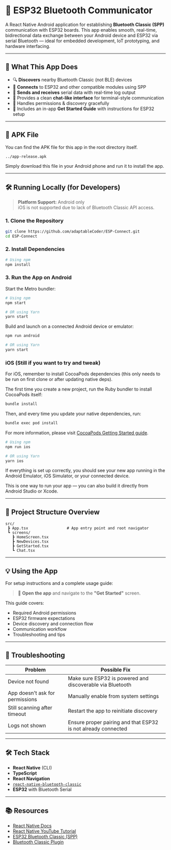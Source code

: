
# 🔵 ESP32 Bluetooth Communicator

A React Native Android application for establishing **Bluetooth Classic (SPP)** communication with ESP32 boards. This app enables smooth, real-time, bidirectional data exchange between your Android device and ESP32 via serial Bluetooth — ideal for embedded development, IoT prototyping, and hardware interfacing.

---

## 🚀 What This App Does

- 🔍 **Discovers** nearby Bluetooth Classic (not BLE) devices  
- 🔗 **Connects** to ESP32 and other compatible modules using SPP  
- 💬 **Sends and receives** serial data with real-time log output  
- 🧾 Provides a clean **chat-like interface** for terminal-style communication  
- 📲 Handles permissions & discovery gracefully  
- 🧭 Includes an in-app **Get Started Guide** with instructions for ESP32 setup  

---

## 🚀 APK File

You can find the APK file for this app in the root directory itself.
```
../app-release.apk
```
Simply download this file in your Android phone and run it to install the app.

---

## 🛠 Running Locally (for Developers)

> **Platform Support:** Android only  
> iOS is not supported due to lack of Bluetooth Classic API access.

### 1. Clone the Repository

```bash
git clone https://github.com/adaptableCoder/ESP-Connect.git
cd ESP-Connect
```

### 2. Install Dependencies

```bash
# Using npm
npm install
```

### 3. Run the App on Android

Start the Metro bundler:

```bash
# Using npm
npm start

# OR using Yarn
yarn start
```

Build and launch on a connected Android device or emulator:

```bash
npm run android

# OR using Yarn
yarn start
```
### iOS (Still if you want to try and tweak)

For iOS, remember to install CocoaPods dependencies (this only needs to be run on first clone or after updating native deps).

The first time you create a new project, run the Ruby bundler to install CocoaPods itself:

```sh
bundle install
```

Then, and every time you update your native dependencies, run:

```sh
bundle exec pod install
```

For more information, please visit [CocoaPods Getting Started guide](https://guides.cocoapods.org/using/getting-started.html).

```sh
# Using npm
npm run ios

# OR using Yarn
yarn ios
```

If everything is set up correctly, you should see your new app running in the Android Emulator, iOS Simulator, or your connected device.

This is one way to run your app — you can also build it directly from Android Studio or Xcode.

---

## 📂 Project Structure Overview

```
src/
 ┣ App.tsx                 # App entry point and root navigator
 ┗ screens/
   ┣ HomeScreen.tsx
   ┣ NewDevices.tsx
   ┣ GetStarted.tsx
   ┗ Chat.tsx

```

---

## 💡 Using the App

For setup instructions and a complete usage guide:

> 📖 **Open the app** and navigate to the **"Get Started"** screen.

This guide covers:
- Required Android permissions
- ESP32 firmware expectations
- Device discovery and connection flow
- Communication workflow
- Troubleshooting and tips

---

## 🧪 Troubleshooting

| Problem                            | Possible Fix                                                 |
|------------------------------------|--------------------------------------------------------------|
| Device not found                   | Make sure ESP32 is powered and discoverable via Bluetooth    |
| App doesn't ask for permissions    | Manually enable from system settings                         |
| Still scanning after timeout       | Restart the app to reinitiate discovery                      |
| Logs not shown                     | Ensure proper pairing and that ESP32 is not already connected|

---

## 🛠 Tech Stack

- **React Native** (CLI)
- **TypeScript**
- **React Navigation**
- [`react-native-bluetooth-classic`](https://github.com/kenjdavidson/react-native-bluetooth-classic)
- **ESP32** with Bluetooth Serial

---

## 📚 Resources

- [React Native Docs](https://reactnative.dev/docs/getting-started)
- [React Native YouTube Tutorial](https://www.youtube.com/playlist?list=PLRAV69dS1uWSjBBJ-egNNOd4mdblt1P4c)
- [ESP32 Bluetooth Classic (SPP)](https://randomnerdtutorials.com/esp32-bluetooth-classic-arduino/)
- [Bluetooth Classic Plugin](https://github.com/kenjdavidson/react-native-bluetooth-classic)
